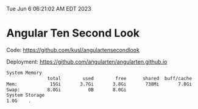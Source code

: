 Tue Jun  6 06:21:02 AM EDT 2023

# Angular Ten Second Look

Code: https://github.com/kusl/angulartensecondlook

Deployment: https://github.com/angularten/angularten.github.io

```bash
System Memory
               total        used        free      shared  buff/cache   available
Mem:            15Gi       3.7Gi       3.8Gi       738Mi       7.8Gi        10Gi
Swap:          8.0Gi          0B       8.0Gi
System Storage
1.0G	.
```
